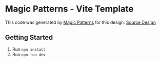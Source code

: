# Magic Patterns - Vite Template

This code was generated by [Magic Patterns](https://magicpatterns.com) for this design: [Source Design](https://www.magicpatterns.com/c/g8rk5yjpegrz5p8avjbro7)

## Getting Started

1. Run `npm install`
2. Run `npm run dev`
